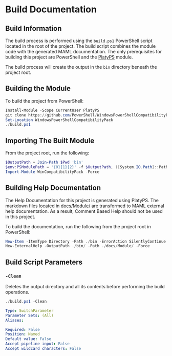 # Build Documentation

## Build Information

The build process is performed using the `build.ps1` PowerShell script located in the root of the project.
The build script combines the module code with the generated MAML documentation.
The only prerequisites for building this project are PowerShell and the [PlatyPS][PlatyPS] module.

The build process will create the output in the `bin` directory beneath the project root.

[PlatyPS]: https://github.com/PowerShell/platyPS

## Building the Module

To build the project from PowerShell:

```powershell
Install-Module -Scope CurrentUser PlatyPS
git clone https://github.com/PowerShell/WindowsPowerShellCompatibilityPack.git
Set-Location WindowsPowerShellCompatibilityPack
./build.ps1
```

## Importing The Built Module

From the project root, run the following:

```powershell
$OutputPath = Join-Path $Pwd 'bin'
$env:PSModulePath = '{0}{1}{2}' -f $OutputPath, ([System.IO.Path]::PathSeparator), $env:PSModulePath
Import-Module WinCompatibilityPack -Force
```

## Building Help Documentation

The Help Documentation for this project is generated using PlatyPS.
The markdown files located in [docs/Module/][ModuleDocs]
are transformed to MAML external help documentation.
As a result, Comment Based Help should not be used in this project.

To build the documentation, run the following from the project root in PowerShell:

```powershell
New-Item -ItemType Directory -Path ./bin -ErrorAction SilentlyContinue
New-ExternalHelp -OutputPath ./bin/ -Path ./docs/Module/ -Force
```

[ModuleDocs]: Module/WinCompatibilityPack.md

## Build Script Parameters

### `-Clean`

Deletes the output directory and all its contents before performing the build operations.

```powershell
./build.ps1 -Clean
```

```yaml
Type: SwitchParameter
Parameter Sets: (All)
Aliases:

Required: False
Position: Named
Default value: False
Accept pipeline input: False
Accept wildcard characters: False
```

